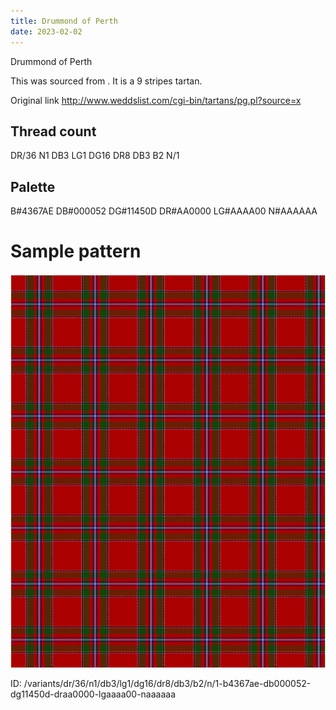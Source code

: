 ```yaml
---
title: Drummond of Perth
date: 2023-02-02
---
```

Drummond of Perth

This was sourced from <no value>.  It is a 9 stripes tartan.

Original link http://www.weddslist.com/cgi-bin/tartans/pg.pl?source=x

## Thread count
DR/36 N1 DB3 LG1 DG16 DR8 DB3 B2 N/1

## Palette
B#4367AE DB#000052 DG#11450D DR#AA0000 LG#AAAA00 N#AAAAAA

# Sample pattern

![Tartan detail](tartan.png "DR/36 N1 DB3 LG1 DG16 DR8 DB3 B2 N/1 tartan")

ID: /variants/dr/36/n1/db3/lg1/dg16/dr8/db3/b2/n/1-b4367ae-db000052-dg11450d-draa0000-lgaaaa00-naaaaaa